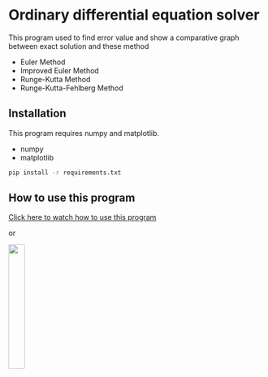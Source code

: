# Ordinary differential equation solver

This program used to find error value and show a comparative graph between exact solution and these method
- Euler Method
- Improved Euler Method
- Runge-Kutta Method
- Runge-Kutta-Fehlberg Method

## Installation

This program requires numpy and matplotlib.

* numpy
* matplotlib

``` bash
pip install -r requirements.txt
```

## How to use this program
[Click here to watch how to use this program](https://youtu.be/1i7D8VmizX0)

or

<img src = "https://github.com/NoeyPantawid/ODEs_plot/blob/main/HowToQR.png" height="25%" width="25%">

